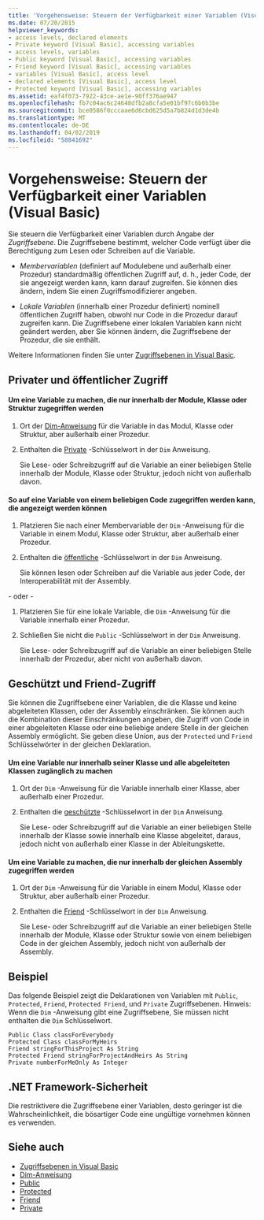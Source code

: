 ```yaml
---
title: 'Vorgehensweise: Steuern der Verfügbarkeit einer Variablen (Visual Basic)'
ms.date: 07/20/2015
helpviewer_keywords:
- access levels, declared elements
- Private keyword [Visual Basic], accessing variables
- access levels, variables
- Public keyword [Visual Basic], accessing variables
- Friend keyword [Visual Basic], accessing variables
- variables [Visual Basic], access level
- declared elements [Visual Basic], access level
- Protected keyword [Visual Basic], accessing variables
ms.assetid: eaf4f073-7922-43ce-ae1e-90ff376ae947
ms.openlocfilehash: fb7c04ac6c24648dfb2a8cfa5e01bf97c6b0b3be
ms.sourcegitcommit: bce0586f0cccaae6d6cbd625d5a7b824d1d3de4b
ms.translationtype: MT
ms.contentlocale: de-DE
ms.lasthandoff: 04/02/2019
ms.locfileid: "58841692"
---
```

# <a name="how-to-control-the-availability-of-a-variable-visual-basic"></a>Vorgehensweise: Steuern der Verfügbarkeit einer Variablen (Visual Basic)
Sie steuern die Verfügbarkeit einer Variablen durch Angabe der *Zugriffsebene*. Die Zugriffsebene bestimmt, welcher Code verfügt über die Berechtigung zum Lesen oder Schreiben auf die Variable.  
  
-   *Membervariablen* (definiert auf Modulebene und außerhalb einer Prozedur) standardmäßig öffentlichen Zugriff auf, d. h., jeder Code, der sie angezeigt werden kann, kann darauf zugreifen. Sie können dies ändern, indem Sie einen Zugriffsmodifizierer angeben.  
  
-   *Lokale Variablen* (innerhalb einer Prozedur definiert) nominell öffentlichen Zugriff haben, obwohl nur Code in die Prozedur darauf zugreifen kann. Die Zugriffsebene einer lokalen Variablen kann nicht geändert werden, aber Sie können ändern, die Zugriffsebene der Prozedur, die sie enthält.  
  
 Weitere Informationen finden Sie unter [Zugriffsebenen in Visual Basic](../../../../visual-basic/programming-guide/language-features/declared-elements/access-levels.md).  
  
## <a name="private-and-public-access"></a>Privater und öffentlicher Zugriff  
  
#### <a name="to-make-a-variable-accessible-only-from-within-its-module-class-or-structure"></a>Um eine Variable zu machen, die nur innerhalb der Module, Klasse oder Struktur zugegriffen werden  
  
1.  Ort der [Dim-Anweisung](../../../../visual-basic/language-reference/statements/dim-statement.md) für die Variable in das Modul, Klasse oder Struktur, aber außerhalb einer Prozedur.  
  
2.  Enthalten die [Private](../../../../visual-basic/language-reference/modifiers/private.md) -Schlüsselwort in der `Dim` Anweisung.  
  
     Sie Lese- oder Schreibzugriff auf die Variable an einer beliebigen Stelle innerhalb der Module, Klasse oder Struktur, jedoch nicht von außerhalb davon.  
  
#### <a name="to-make-a-variable-accessible-from-any-code-that-can-see-it"></a>So auf eine Variable von einem beliebigen Code zugegriffen werden kann, die angezeigt werden können  
  
1.  Platzieren Sie nach einer Membervariable der `Dim` -Anweisung für die Variable in einem Modul, Klasse oder Struktur, aber außerhalb einer Prozedur.  
  
2.  Enthalten die [öffentliche](../../../../visual-basic/language-reference/modifiers/public.md) -Schlüsselwort in der `Dim` Anweisung.  
  
     Sie können lesen oder Schreiben auf die Variable aus jeder Code, der Interoperabilität mit der Assembly.  
  
 - oder -   
  
1.  Platzieren Sie für eine lokale Variable, die `Dim` -Anweisung für die Variable innerhalb einer Prozedur.  
  
2.  Schließen Sie nicht die `Public` -Schlüsselwort in der `Dim` Anweisung.  
  
     Sie Lese- oder Schreibzugriff auf die Variable an einer beliebigen Stelle innerhalb der Prozedur, aber nicht von außerhalb davon.  
  
## <a name="protected-and-friend-access"></a>Geschützt und Friend-Zugriff  
 Sie können die Zugriffsebene einer Variablen, die die Klasse und keine abgeleiteten Klassen, oder der Assembly einschränken. Sie können auch die Kombination dieser Einschränkungen angeben, die Zugriff von Code in einer abgeleiteten Klasse oder eine beliebige andere Stelle in der gleichen Assembly ermöglicht. Sie geben diese Union, aus der `Protected` und `Friend` Schlüsselwörter in der gleichen Deklaration.  
  
#### <a name="to-make-a-variable-accessible-only-from-within-its-class-and-any-derived-classes"></a>Um eine Variable nur innerhalb seiner Klasse und alle abgeleiteten Klassen zugänglich zu machen  
  
1.  Ort der `Dim` -Anweisung für die Variable innerhalb einer Klasse, aber außerhalb einer Prozedur.  
  
2.  Enthalten die [geschützte](../../../../visual-basic/language-reference/modifiers/protected.md) -Schlüsselwort in der `Dim` Anweisung.  
  
     Sie Lese- oder Schreibzugriff auf die Variable an einer beliebigen Stelle innerhalb der Klasse sowie innerhalb eine Klasse abgeleitet, daraus, jedoch nicht von außerhalb einer Klasse in der Ableitungskette.  
  
#### <a name="to-make-a-variable-accessible-only-from-within-the-same-assembly"></a>Um eine Variable zu machen, die nur innerhalb der gleichen Assembly zugegriffen werden  
  
1.  Ort der `Dim` -Anweisung für die Variable in einem Modul, Klasse oder Struktur, aber außerhalb einer Prozedur.  
  
2.  Enthalten die [Friend](../../../../visual-basic/language-reference/modifiers/friend.md) -Schlüsselwort in der `Dim` Anweisung.  
  
     Sie Lese- oder Schreibzugriff auf die Variable an einer beliebigen Stelle innerhalb der Module, Klasse oder Struktur sowie von einem beliebigen Code in der gleichen Assembly, jedoch nicht von außerhalb der Assembly.  
  
## <a name="example"></a>Beispiel  
 Das folgende Beispiel zeigt die Deklarationen von Variablen mit `Public`, `Protected`, `Friend`, `Protected Friend`, und `Private` Zugriffsebenen. Hinweis: Wenn die `Dim` -Anweisung gibt eine Zugriffsebene, Sie müssen nicht enthalten die `Dim` Schlüsselwort.  
  
```  
Public Class classForEverybody  
Protected Class classForMyHeirs  
Friend stringForThisProject As String  
Protected Friend stringForProjectAndHeirs As String  
Private numberForMeOnly As Integer  
```  
  
## <a name="net-framework-security"></a>.NET Framework-Sicherheit  
 Die restriktivere die Zugriffsebene einer Variablen, desto geringer ist die Wahrscheinlichkeit, die bösartiger Code eine ungültige vornehmen können es verwenden.  
  
## <a name="see-also"></a>Siehe auch

- [Zugriffsebenen in Visual Basic](../../../../visual-basic/programming-guide/language-features/declared-elements/access-levels.md)
- [Dim-Anweisung](../../../../visual-basic/language-reference/statements/dim-statement.md)
- [Public](../../../../visual-basic/language-reference/modifiers/public.md)
- [Protected](../../../../visual-basic/language-reference/modifiers/protected.md)
- [Friend](../../../../visual-basic/language-reference/modifiers/friend.md)
- [Private](../../../../visual-basic/language-reference/modifiers/private.md)
